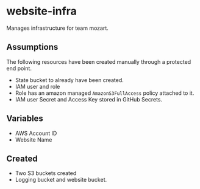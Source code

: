 # website-infra

Manages infrastructure for team mozart.

## Assumptions
The following resources have been created manually through a protected end point.

- State bucket to already have been created.
- IAM user and role 
- Role has an amazon managed `AmazonS3FullAccess` policy attached to it.
- IAM user Secret and Access Key stored in GitHub Secrets.


## Variables
- AWS Account ID 
- Website Name

## Created
- Two S3 buckets created
- Logging bucket and website bucket.

